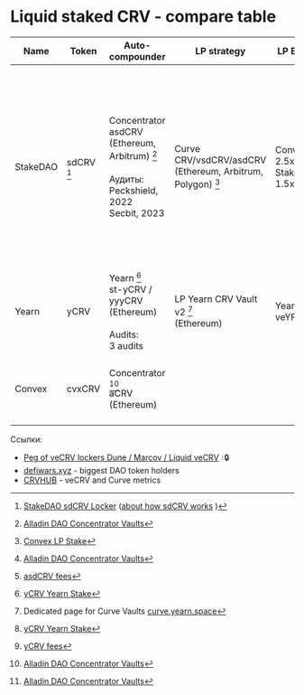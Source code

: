 # Liquid staked CRV - compare table

| Name | Token | Auto-compounder | LP strategy | LP Boost | APY | Fees |
|----------|-------|-----------------|--------------|----------|-----|-----------|
| StakeDAO | sdCRV [^1] | Concentrator asdCRV (Ethereum, Arbitrum) [^2] <br><br>Аудиты:<br>Peckshield, 2022<br>Secbit, 2023 | Curve CRV/vsdCRV/asdCRV<br>(Ethereum, Arbitrum, Polygon) [^7] | Convex 2.5x<br>StakeDAO 1.5x | 18,15% [^2] | StakeDAO 15% from native yield: [^5]<br>• 10% for LP stimules<br>• 5% fro DAO<br><br>Concentrator 15,5%:<br>• 0,5% harvest<br>• 10% treasury<br>• 15% veSDT boost fee |
| Yearn | yCRV | Yearn [^4]<br>st-yCRV / yyyCRV<br>(Ethereum)<br><br>Audits:<br>3 audits | LP Yearn CRV Vault v2 [^3] <br>(Ethereum) | Yearn veYFI | 18% [^4] | 10% performance fee [^6]<br>for LP stimules |
| Convex | cvxCRV | Concentrator [^2]<br>aCRV<br>(Ethereum) | | | 17,5% [^2] | Concentrator 12%:<br>• 2% harvest<br>• 10% treasury |

[^1]: [StakeDAO sdCRV Locker](https://www.stakedao.org/lockers) ([about how sdCRV works](https://docs.stakedao.org/liquidlockers) )
[^2]: [Alladin DAO Concentrator Vaults](https://concentrator.aladdin.club/vaults/)
[^3]: Dedicated page for Curve Vaults [curve.yearn.space](https://curve.yearn.space)
[^4]: [yCRV Yearn Stake](https://ycrv.yearn.fi/app/deposit)
[^5]: [asdCRV fees](https://docs.aladdin.club/concentrator/asdcrv-vaults)
[^6]: [yCRV fees](https://docs.yearn.fi/getting-started/products/ylockers/overview)
[^7]: [Convex LP Stake](https://curve.convexfinance.com/stake)

Ссылки:
* [Peg of veCRV lockers Dune / Marcov / Liquid veCRV](https://dune.com/Marcov/liquid-vecrv) 💧🔒
* [defiwars.xyz](https://defiwars.xyz) - biggest DAO token holders
* [CRVHUB](https://crvhub.com) - veCRV and Curve metrics
